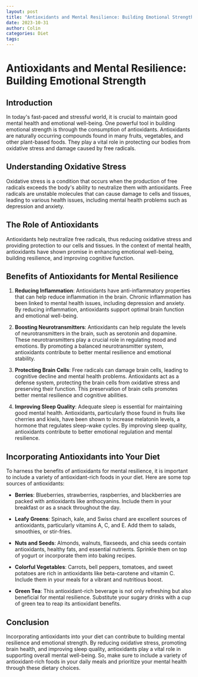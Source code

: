 ```yaml
---
layout: post
title: "Antioxidants and Mental Resilience: Building Emotional Strength"
date: 2023-10-31
author: Colin
categories: Diet
tags: 
---
```


# Antioxidants and Mental Resilience: Building Emotional Strength

## Introduction

In today's fast-paced and stressful world, it is crucial to maintain good mental health and emotional well-being. One powerful tool in building emotional strength is through the consumption of antioxidants. Antioxidants are naturally occurring compounds found in many fruits, vegetables, and other plant-based foods. They play a vital role in protecting our bodies from oxidative stress and damage caused by free radicals.

## Understanding Oxidative Stress

Oxidative stress is a condition that occurs when the production of free radicals exceeds the body's ability to neutralize them with antioxidants. Free radicals are unstable molecules that can cause damage to cells and tissues, leading to various health issues, including mental health problems such as depression and anxiety.

## The Role of Antioxidants

Antioxidants help neutralize free radicals, thus reducing oxidative stress and providing protection to our cells and tissues. In the context of mental health, antioxidants have shown promise in enhancing emotional well-being, building resilience, and improving cognitive function.

## Benefits of Antioxidants for Mental Resilience

1. **Reducing Inflammation**: Antioxidants have anti-inflammatory properties that can help reduce inflammation in the brain. Chronic inflammation has been linked to mental health issues, including depression and anxiety. By reducing inflammation, antioxidants support optimal brain function and emotional well-being.

2. **Boosting Neurotransmitters**: Antioxidants can help regulate the levels of neurotransmitters in the brain, such as serotonin and dopamine. These neurotransmitters play a crucial role in regulating mood and emotions. By promoting a balanced neurotransmitter system, antioxidants contribute to better mental resilience and emotional stability.

3. **Protecting Brain Cells**: Free radicals can damage brain cells, leading to cognitive decline and mental health problems. Antioxidants act as a defense system, protecting the brain cells from oxidative stress and preserving their function. This preservation of brain cells promotes better mental resilience and cognitive abilities.

4. **Improving Sleep Quality**: Adequate sleep is essential for maintaining good mental health. Antioxidants, particularly those found in fruits like cherries and kiwis, have been shown to increase melatonin levels, a hormone that regulates sleep-wake cycles. By improving sleep quality, antioxidants contribute to better emotional regulation and mental resilience.

## Incorporating Antioxidants into Your Diet

To harness the benefits of antioxidants for mental resilience, it is important to include a variety of antioxidant-rich foods in your diet. Here are some top sources of antioxidants:

- **Berries**: Blueberries, strawberries, raspberries, and blackberries are packed with antioxidants like anthocyanins. Include them in your breakfast or as a snack throughout the day.

- **Leafy Greens**: Spinach, kale, and Swiss chard are excellent sources of antioxidants, particularly vitamins A, C, and E. Add them to salads, smoothies, or stir-fries.

- **Nuts and Seeds**: Almonds, walnuts, flaxseeds, and chia seeds contain antioxidants, healthy fats, and essential nutrients. Sprinkle them on top of yogurt or incorporate them into baking recipes.

- **Colorful Vegetables**: Carrots, bell peppers, tomatoes, and sweet potatoes are rich in antioxidants like beta-carotene and vitamin C. Include them in your meals for a vibrant and nutritious boost.

- **Green Tea**: This antioxidant-rich beverage is not only refreshing but also beneficial for mental resilience. Substitute your sugary drinks with a cup of green tea to reap its antioxidant benefits.

## Conclusion

Incorporating antioxidants into your diet can contribute to building mental resilience and emotional strength. By reducing oxidative stress, promoting brain health, and improving sleep quality, antioxidants play a vital role in supporting overall mental well-being. So, make sure to include a variety of antioxidant-rich foods in your daily meals and prioritize your mental health through these dietary choices.